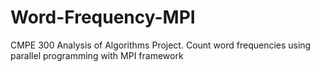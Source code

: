 # Word-Frequency-MPI
CMPE 300 Analysis of Algorithms Project. Count word frequencies using parallel programming with MPI framework
